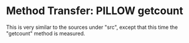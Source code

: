 # Method Transfer: PILLOW getcount

This is very similar to the sources under "src", except
that this time the "getcount" method is measured.


